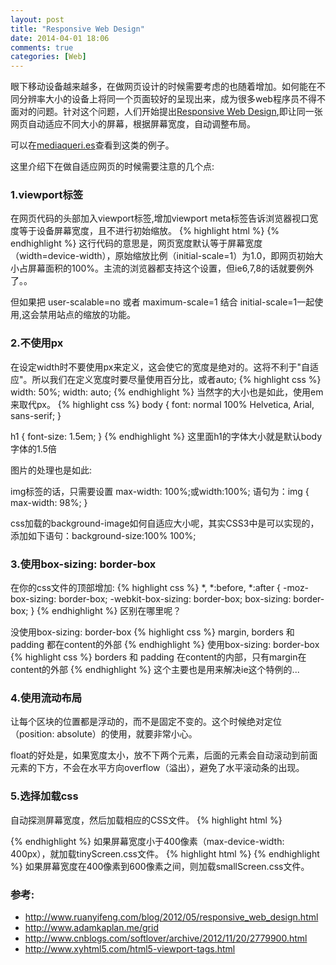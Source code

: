 ```yaml
---
layout: post
title: "Responsive Web Design"
date: 2014-04-01 18:06
comments: true
categories: [Web]
---
```


眼下移动设备越来越多，在做网页设计的时候需要考虑的也随着增加。如何能在不同分辨率大小的设备上将同一个页面较好的呈现出来，成为很多web程序员不得不面对的问题。针对这个问题，人们开始提出[Responsive Web Design](http://alistapart.com/article/responsive-web-design),即让同一张网页自动适应不同大小的屏幕，根据屏幕宽度，自动调整布局。

可以在[mediaqueri.es](http://mediaqueri.es/)查看到这类的例子。


这里介绍下在做自适应网页的时候需要注意的几个点:

### 1.viewport标签
在网页代码的头部加入viewport标签,增加viewport meta标签告诉浏览器视口宽度等于设备屏幕宽度，且不进行初始缩放。
{% highlight html %}
<meta name="viewport" content="width=device-width, initial-scale=1" />
{% endhighlight %}
这行代码的意思是，网页宽度默认等于屏幕宽度（width=device-width），原始缩放比例（initial-scale=1）为1.0，即网页初始大小占屏幕面积的100%。主流的浏览器都支持这个设置，但ie6,7,8的话就要例外了。。

但如果把 user-scalable=no 或者 maximum-scale=1 结合 initial-scale=1一起使用,这会禁用站点的缩放的功能。

### 2.不使用px
在设定width时不要使用px来定义，这会使它的宽度是绝对的。这将不利于"自适应"。所以我们在定义宽度时要尽量使用百分比，或者auto;
{% highlight css %}
width: 50%;
width: auto;
{% endhighlight %}
当然字的大小也是如此，使用em来取代px。
{% highlight css %}
body {
  font: normal 100% Helvetica, Arial, sans-serif;
}

h1 {
  font-size: 1.5em; 
}
{% endhighlight %}
这里面h1的字体大小就是默认body字体的1.5倍

图片的处理也是如此:

img标签的话，只需要设置 max-width: 100%;或width:100%; 语句为：img { max-width: 98%; }

css加载的background-image如何自适应大小呢，其实CSS3中是可以实现的，添加如下语句：background-size:100% 100%;

### 3.使用box-sizing: border-box
在你的css文件的顶部增加:
{% highlight css %}
*, *:before, *:after {
  -moz-box-sizing: border-box;
  -webkit-box-sizing: border-box;
  box-sizing: border-box;
}
{% endhighlight %}
区别在哪里呢？

没使用box-sizing: border-box
{% highlight css %}
margin, borders 和 padding 都在content的外部
{% endhighlight %}
使用box-sizing: border-box
{% highlight css %}
borders 和 padding 在content的内部，只有margin在content的外部
{% endhighlight %}
这个主要也是用来解决ie这个特例的...

### 4.使用流动布局
让每个区块的位置都是浮动的，而不是固定不变的。这个时候绝对定位（position: absolute）的使用，就要非常小心。

float的好处是，如果宽度太小，放不下两个元素，后面的元素会自动滚动到前面元素的下方，不会在水平方向overflow（溢出），避免了水平滚动条的出现。

### 5.选择加载css
自动探测屏幕宽度，然后加载相应的CSS文件。
{% highlight html %}
<link rel="stylesheet" type="text/css"
    media="screen and (max-device-width: 400px)"
　　href="tinyScreen.css" />
{% endhighlight %}
如果屏幕宽度小于400像素（max-device-width: 400px），就加载tinyScreen.css文件。
{% highlight html %}
<link rel="stylesheet" type="text/css"
　　media="screen and (min-width: 400px) and (max-device-width: 600px)"
　　href="smallScreen.css" />
{% endhighlight %}
如果屏幕宽度在400像素到600像素之间，则加载smallScreen.css文件。


### 参考:
* http://www.ruanyifeng.com/blog/2012/05/responsive_web_design.html
* http://www.adamkaplan.me/grid
* http://www.cnblogs.com/softlover/archive/2012/11/20/2779900.html
* http://www.xyhtml5.com/html5-viewport-tags.html
